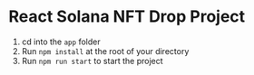 # React Solana NFT Drop Project

1. cd into the `app` folder
2. Run `npm install` at the root of your directory
3. Run `npm run start` to start the project
